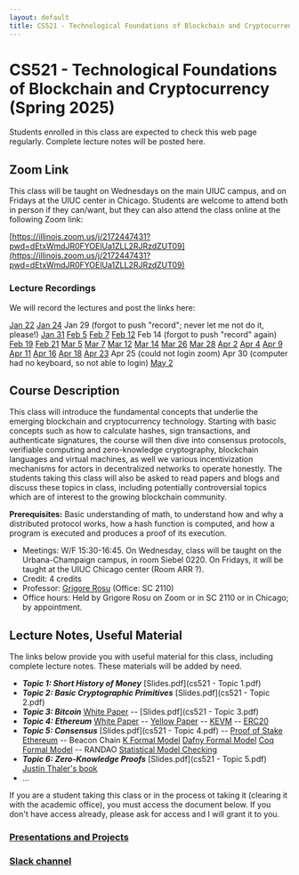 ```yaml
---
layout: default
title: CS521 - Technological Foundations of Blockchain and Cryptocurrency (Spring 2025)
---
```


# CS521 - Technological Foundations of Blockchain and Cryptocurrency (Spring 2025)

Students enrolled in this class are expected to check this web page regularly. 
Complete lecture notes will be posted here.

## Zoom Link

This class will be taught on Wednesdays on the main UIUC campus, and on Fridays at the UIUC center in Chicago.  Students are welcome to attend both in person if they can/want, but they can also attend the class online at the following Zoom link:

[https://illinois.zoom.us/j/2172447431?pwd=dEtxWmdJR0FYOElUa1ZLL2RJRzdZUT09](https://illinois.zoom.us/j/2172447431?pwd=dEtxWmdJR0FYOElUa1ZLL2RJRzdZUT09)

### Lecture Recordings

We will record the lectures and post the links here:

[Jan 22](https://illinois.zoom.us/rec/share/mWAO238GLKb0q6heA6MK6wAmUta9daw5xQkkafm_Xcs57vfaL9xoV8nqWU_grWxx.NE6UjDizsa387wMN)
[Jan 24](https://illinois.zoom.us/rec/share/RAprslRWqEm_AvVeQzSSZPmqi4zmx643Wdruu6AJ_KFgwIzV8s3Zxa75eY2huUNh.dzDdteamRkYNHRtG)
Jan 29 (forgot to push "record"; never let me not do it, please!)
[Jan 31](https://illinois.zoom.us/rec/share/s0CCHpgKOE_0pR9sJj5l6r8W5LkEYpSZ1hxWMzDzPahO73Q1UGqwp96MxLNQ-6zs.bzSsGgIAW0M_V56m)
[Feb 5](https://illinois.zoom.us/rec/share/dvrXGlXoaji_BiFwiuCPOmqTv7KOHOeYM2RRj6YOFHPBoHLMqHAEe_9Ax6wFyHSE.TR263Yd7vQCiFHmS)
[Feb 7](https://illinois.zoom.us/rec/share/srkBI5NglOeg0n2YOTt1uXyY9oa8_8InrAYEgDE659DIiBAwXAI_xpCtFBEkC4Bk.DOfFP52Df7hSCe_N)
[Feb 12](https://illinois.zoom.us/rec/share/4b7nhipq6V6xZXzz5OnFXM797ZXlfFmsfpagg0N5S0MlxiD2vh0SEIGZB54GW124.l9aFRhWTcBJ4EyiW)
Feb 14 (forgot to push "record" again)
[Feb 19](https://illinois.zoom.us/rec/share/p_BOjgL3TLPwRZP8svaCILnx0bfJhGhFLH5_4C1obUVDr-M3FaqbD4sgju-kRaDY.JD7L27xYe4wPjcQ8)
[Feb 21](https://illinois.zoom.us/rec/share/9cOKMCkPZBkDRLCQZ6lxnBYPCqqin2i15dOTCbYAmzZW1fU_1VsgatGTcf-d0Cne.Ygw4LVoS3WMHdX0C)
[Mar 5](https://illinois.zoom.us/rec/share/e1eIN4T_2K0wzdVioD6-h41C4Efr0mhOLAKbxtmOlA6Z0seHL5AoMnSKtZw4wqTQ.M3f-7X0TsV1-Rd_9)
[Mar 7](https://illinois.zoom.us/rec/share/PR8a8e8DjBKAYgFRPDVtWivcq78bmS2BRrTxmzA_YrbyqWuSJgkDE-o2p8XvPIrT.pRFOOn7AH1Xbg18o)
[Mar 12](https://illinois.zoom.us/rec/share/qNAirS7mPUTtQh0uQrroR4odtiIJUcTKh5UAsyLw1qP1vKvJhfgsa3kIJztnv2jg.uHgnp8DaOI5v8U94)
[Mar 14](https://illinois.zoom.us/rec/share/trOa9ubt-YvXx0HH9H1mc0uG7Nl7DF7WY5CNd0jOlIQqh45wv4FhWSLcxDURmwUX.DnknuHH-zXErFvwb)
[Mar 26](https://illinois.zoom.us/rec/share/qQ87Nfj0JEiXco08ZOZETTI_kzPnlaWu6ibFEwIZgLgLonpBjRcK7556Vf0toWRq.NMMdAmBuhHXmVaCj)
[Mar 28](https://illinois.zoom.us/rec/share/SZDi_CmNLzf5-ULHx84VOUxdJsL5yT6zsOP7dJdRfM1Fd7C-qlzf53BmVIN4fx8k.6wX1IY1dZ3scdFaM)
[Apr 2](https://illinois.zoom.us/rec/share/ksYYmnehv8LNK2XlJTmbwN-N_z3slOmk2dkKfLy5Mj4CaonGuGRsGaoUHamPFS6f.Kbx-NxnS-HHWGM1b)
[Apr 4](https://illinois.zoom.us/rec/share/Sy7REDOp__gtu3xfOupC4nKvYROZQc3_ydXfAHKavcrVKBs9rAVcjn2Mjm9MkynG.7yLVXKjigYD1yX28)
[Apr 9](https://illinois.zoom.us/rec/share/JDR8XICD3Q2OSaL3P5J8ymQKRpaLK00Ots8kk6W_jTOSgBOYYWjl4rqYRt4Ufjvg.gm7zvXnbxqzKr0Xg)
[Apr 11](https://illinois.zoom.us/rec/share/2h_g8ka6f9zW2OAuxe8ZKgPO_QU33aX2qGKN_7Qya49p9LHsYEJu4XKsdgz_FWil.aRxXEfPYtS9-iKyn)
[Apr 16](https://illinois.zoom.us/rec/share/728eMVi14dw0eh8_31VsgNk5MS0rx95s1uMQUR6lYkx9kq2uAhjBYFIg5A-3RjLa.6S2MULf1bOZx_B9T)
[Apr 18](https://illinois.zoom.us/rec/share/xlDsZkT6Kgt7eKwOL2glZHGZHhSrY-jJyONWylYC7hed3uunq8y7zr_JwhtjXWPc.B_vUZEtfS5A5tVgX)
[Apr 23](https://illinois.zoom.us/rec/share/-iWqZAtkTICZ4GjSJBUyoh_K2cDqg4sQolY28lSXsnnd2bKHwujXGk3Uy2LAdUnx.hDX-xwpGRlZPrz5z)
Apr 25 (could not login zoom)
Apr 30 (computer had no keyboard, so not able to login)
[May 2](https://illinois.zoom.us/rec/share/M6xUu9ZXlwCEf9i93QrjUkYjb2YCOXw3H2h345p8gvELYMyhdw1AmRUdG1j-FvT9.eBWyMgJkYnXLWH2p)

## Course Description

This class will introduce the fundamental concepts that underlie the emerging blockchain and cryptocurrency technology.  Starting with basic concepts such as how to calculate hashes, sign transactions, and authenticate signatures, the course will then dive into consensus protocols, verifiable computing and zero-knowledge cryptography, blockchain languages and virtual machines, as well we various incentivization mechanisms for actors in decentralized networks to operate honestly.  The students taking this class will also be asked to read papers and blogs and discuss these topics in class, including potentially controversial topics which are of interest to the growing blockchain community.

<b>Prerequisites:</b> Basic understanding of math, to understand how and why a distributed protocol works, how a hash function is computed, and how a program is executed and produces a proof of its execution.

- Meetings: W/F 15:30-16:45.  On Wednesday, class will be taught on the Urbana-Champaign campus, in room Siebel 0220.  On Fridays, it will be taught at the UIUC Chicago center (Room ARR ?).
- Credit: 4 credits
- Professor: [Grigore Rosu]({{site.baseurl}}/people/grigore-rosu/index.html) (Office: SC 2110)
- Office hours: Held by Grigore Rosu on Zoom or in SC 2110 or in Chicago; by appointment.

## Lecture Notes, Useful Material

The links below provide you with useful material for this class, including complete lecture notes. These materials will be added by need.

- ***Topic 1: Short History of Money*** [Slides.pdf](cs521 - Topic 1.pdf)
- ***Topic 2: Basic Cryptographic Primitives*** [Slides.pdf](cs521 - Topic 2.pdf)
- ***Topic 3: Bitcoin*** [White Paper](https://bitcoin.org/bitcoin.pdf) -- [Slides.pdf](cs521 - Topic 3.pdf)
- ***Topic 4: Ethereum*** [White Paper](https://ethereum.org/en/whitepaper/) -- [Yellow Paper](https://ethereum.github.io/yellowpaper/paper.pdf) -- [KEVM](https://jellopaper.org/) -- [ERC20](https://ethereum.org/en/developers/docs/standards/tokens/erc-20/)
- ***Topic 5: Consensus*** [Slides.pdf](cs521 - Topic 4.pdf) -- [Proof of Stake Ethereum](https://ethereum.org/en/developers/docs/consensus-mechanisms/pos/) -- Beacon Chain [K Formal Model](https://github.com/runtimeverification/beacon-chain-spec) [Dafny Formal Model](https://arxiv.org/abs/2110.12909) [Coq Formal Model](https://github.com/runtimeverification/beacon-chain-verification/tree/master/casper/coq) -- RANDAO [Statistical Model Checking](https://link.springer.com/chapter/10.1007/978-3-030-54994-7_25) 
- ***Topic 6: Zero-Knowledge Proofs*** [Slides.pdf](cs521 - Topic 5.pdf) [Justin Thaler's book](https://people.cs.georgetown.edu/jthaler/ProofsArgsAndZK.html)
- ...

If you are a student taking this class or in the process ot taking it (clearing it with the academic office), you must access the document below.  If you don't have access already, please ask for access and I will grant it to you. 
### [Presentations and Projects](https://docs.google.com/document/d/14mkykbNGKMhP4br8p7RvDnYLslOimvWdTRUzRg9G6Us/edit?usp=sharing) ###
### [Slack channel](https://join.slack.com/t/formal-systems-lab/shared_invite/zt-30ana823a-cbSY2BNcwpKWdOPecU3EAw) ###
